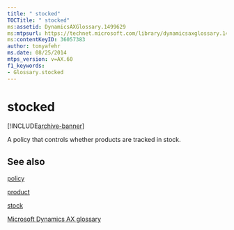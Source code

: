 ```yaml
---
title: " stocked"
TOCTitle: " stocked"
ms:assetid: DynamicsAXGlossary.1499629
ms:mtpsurl: https://technet.microsoft.com/library/dynamicsaxglossary.1499629(v=AX.60)
ms:contentKeyID: 36057383
author: tonyafehr
ms.date: 08/25/2014
mtps_version: v=AX.60
f1_keywords:
- Glossary.stocked
---
```


# stocked


[!INCLUDE[archive-banner](includes/archive-banner.md)]

A policy that controls whether products are tracked in stock.

## See also

[policy](policy.md)

[product](product.md)

[stock](stock.md)

[Microsoft Dynamics AX glossary](glossary/microsoft-dynamics-ax-glossary.md)

  


